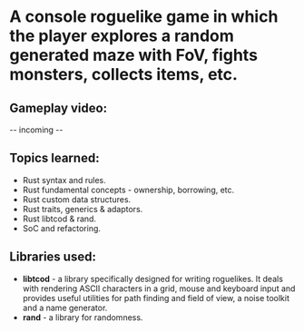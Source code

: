 # A console roguelike game in which the player explores a random generated maze with FoV, fights monsters, collects items, etc.

## Gameplay video:

-- incoming --

## Topics learned:

- Rust syntax and rules.
- Rust fundamental concepts - ownership, borrowing, etc.
- Rust custom data structures.
- Rust traits, generics & adaptors.
- Rust libtcod & rand.
- SoC and refactoring.

## Libraries used:

- **libtcod** - a library specifically designed for writing roguelikes. It deals with rendering ASCII characters in a grid, mouse and keyboard input and provides useful utilities for path finding and field of view, a noise toolkit and a name generator.
- **rand** - a library for randomness.

